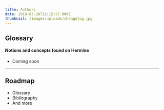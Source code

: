 ```yaml
---
title: Authors
date: 2019-03-28T21:15:57.000Z
thumbnail: /images/uploads/changelog.jpg
---
```

## Glossary

#### Notions and concepts found on Hermine

* Coming soon

- - -

## Roadmap

* Glossary  
* Bibliography
* And more